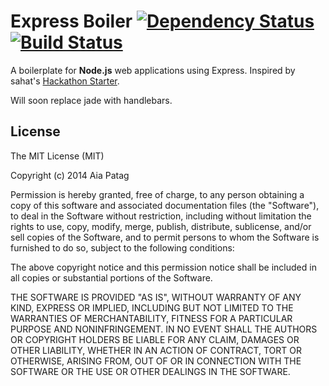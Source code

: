 Express Boiler [![Dependency Status](https://david-dm.org/aiampogi/express-boiler.png?theme=shields.io)](https://david-dm.org/aiampogi/express-boiler) [![Build Status](https://travis-ci.org/aiampogi/express-boiler.png)](https://travis-ci.org/aiampogi/express-boiler)
=================
A boilerplate for **Node.js** web applications using Express. Inspired by sahat's [Hackathon Starter](https://github.com/sahat/hackathon-starter).

Will soon replace jade with handlebars.

License
-------
The MIT License (MIT)

Copyright (c) 2014 Aia Patag

Permission is hereby granted, free of charge, to any person obtaining a copy of this software and associated documentation files (the "Software"), to deal in the Software without restriction, including without limitation the rights to use, copy, modify, merge, publish, distribute, sublicense, and/or sell copies of the Software, and to permit persons to whom the Software is furnished to do so, subject to the following conditions:

The above copyright notice and this permission notice shall be included in all copies or substantial portions of the Software.

THE SOFTWARE IS PROVIDED "AS IS", WITHOUT WARRANTY OF ANY KIND, EXPRESS OR IMPLIED, INCLUDING BUT NOT LIMITED TO THE WARRANTIES OF MERCHANTABILITY, FITNESS FOR A PARTICULAR PURPOSE AND NONINFRINGEMENT. IN NO EVENT SHALL THE AUTHORS OR COPYRIGHT HOLDERS BE LIABLE FOR ANY CLAIM, DAMAGES OR OTHER LIABILITY, WHETHER IN AN ACTION OF CONTRACT, TORT OR OTHERWISE, ARISING FROM, OUT OF OR IN CONNECTION WITH THE SOFTWARE OR THE USE OR OTHER DEALINGS IN THE SOFTWARE.
